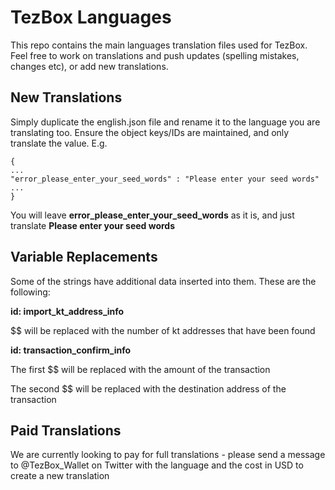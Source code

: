 # TezBox Languages

This repo contains the main languages translation files used for TezBox. Feel free to work on translations and push updates (spelling mistakes, changes etc), or add new translations.

## New Translations

Simply duplicate the english.json file and rename it to the language you are translating too. Ensure the object keys/IDs are maintained, and only translate the value. E.g.
```
{
...
"error_please_enter_your_seed_words" : "Please enter your seed words"
...
}
```

You will leave **error_please_enter_your_seed_words** as it is, and just translate **Please enter your seed words**

## Variable Replacements

Some of the strings have additional data inserted into them. These are the following:

**id: import_kt_address_info**

$$ will be replaced with the number of kt addresses that have been found

**id: transaction_confirm_info**

The first $$ will be replaced with the amount of the transaction

The second $$ will be replaced with the destination address of the transaction

## Paid Translations

We are currently looking to pay for full translations - please send a message to @TezBox_Wallet on Twitter with the language and the cost in USD to create a new translation
